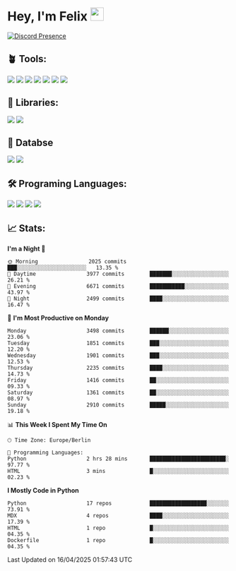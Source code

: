 # Hey, I'm Felix <img src="https://raw.githubusercontent.com/MartinHeinz/MartinHeinz/master/wave.gif" width="30px">

[![Discord Presence](https://lanyard.cnrad.dev/api/1078242409495932969?showDisplayName=true&theme=dark)](https://discord.com/users/1078242409495932969)

## 🪴 Tools:
[![](https://skillicons.dev/icons?i=discord)](https://discord.com/ "Discord")
[![](https://skillicons.dev/icons?i=bots)](https://discord.dev/ "Discord Bots")
[![](https://skillicons.dev/icons?i=pycharm)](https://jetbrains.com/pycharm/ "PyCharm")
[![](https://skillicons.dev/icons?i=webstorm)](https://jetbrains.com/webstorm/ "WebStorm")
[![](https://skillicons.dev/icons?i=vscode)](https://vscode.dev/ "VSC")
[![](https://skillicons.dev/icons?i=git)](https://git-scm.com/ "Git")
[![](https://skillicons.dev/icons?i=github)](https://github.com/ "GitHub")


## 🎉 Libraries:
[![](https://skillicons.dev/icons?i=fastapi)](https://fastapi.tiangolo.com/ "FastAPI")
[![](https://skillicons.dev/icons?i=flask)](https://flask.palletsprojects.com/en/3.0.x/ "Flask")

## 💾 Databse
[![](https://skillicons.dev/icons?i=sqlite)](https://sqlite.org/ "SQLite")
[![](https://skillicons.dev/icons?i=postgresql)](https://postgresql.org/ "PostgreSQL")


## 🛠️ Programing Languages:
[![](https://skillicons.dev/icons?i=py)](https://python.org/ "Python")
[![](https://skillicons.dev/icons?i=html)](https://de.wikipedia.org/wiki/Hypertext_Markup_Language "HTML")
[![](https://skillicons.dev/icons?i=js)](https://de.wikipedia.org/wiki/JavaScript "JavaScript")
[![](https://skillicons.dev/icons?i=css)](https://de.wikipedia.org/wiki/CSS "CSS")

## 📈 Stats:
<!--START_SECTION:waka-->
**I'm a Night 🦉** 

```text
🌞 Morning                2025 commits        ███░░░░░░░░░░░░░░░░░░░░░░   13.35 % 
🌆 Daytime                3977 commits        ███████░░░░░░░░░░░░░░░░░░   26.21 % 
🌃 Evening                6671 commits        ███████████░░░░░░░░░░░░░░   43.97 % 
🌙 Night                  2499 commits        ████░░░░░░░░░░░░░░░░░░░░░   16.47 % 
```
📅 **I'm Most Productive on Monday** 

```text
Monday                   3498 commits        ██████░░░░░░░░░░░░░░░░░░░   23.06 % 
Tuesday                  1851 commits        ███░░░░░░░░░░░░░░░░░░░░░░   12.20 % 
Wednesday                1901 commits        ███░░░░░░░░░░░░░░░░░░░░░░   12.53 % 
Thursday                 2235 commits        ████░░░░░░░░░░░░░░░░░░░░░   14.73 % 
Friday                   1416 commits        ██░░░░░░░░░░░░░░░░░░░░░░░   09.33 % 
Saturday                 1361 commits        ██░░░░░░░░░░░░░░░░░░░░░░░   08.97 % 
Sunday                   2910 commits        █████░░░░░░░░░░░░░░░░░░░░   19.18 % 
```


📊 **This Week I Spent My Time On** 

```text
🕑︎ Time Zone: Europe/Berlin

💬 Programming Languages: 
Python                   2 hrs 28 mins       ████████████████████████░   97.77 % 
HTML                     3 mins              █░░░░░░░░░░░░░░░░░░░░░░░░   02.23 % 
```

**I Mostly Code in Python** 

```text
Python                   17 repos            ██████████████████░░░░░░░   73.91 % 
MDX                      4 repos             ████░░░░░░░░░░░░░░░░░░░░░   17.39 % 
HTML                     1 repo              █░░░░░░░░░░░░░░░░░░░░░░░░   04.35 % 
Dockerfile               1 repo              █░░░░░░░░░░░░░░░░░░░░░░░░   04.35 % 
```




 Last Updated on 16/04/2025 01:57:43 UTC
<!--END_SECTION:waka-->
